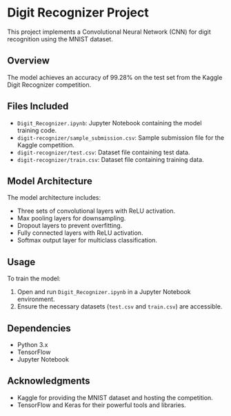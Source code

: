 # Digit Recognizer Project

This project implements a Convolutional Neural Network (CNN) for digit recognition using the MNIST dataset.

## Overview

The model achieves an accuracy of 99.28% on the test set from the Kaggle Digit Recognizer competition.

## Files Included

- `Digit_Recognizer.ipynb`: Jupyter Notebook containing the model training code.
- `digit-recognizer/sample_submission.csv`: Sample submission file for the Kaggle competition.
- `digit-recognizer/test.csv`: Dataset file containing test data.
- `digit-recognizer/train.csv`: Dataset file containing training data.

## Model Architecture

The model architecture includes:
- Three sets of convolutional layers with ReLU activation.
- Max pooling layers for downsampling.
- Dropout layers to prevent overfitting.
- Fully connected layers with ReLU activation.
- Softmax output layer for multiclass classification.

## Usage

To train the model:
1. Open and run `Digit_Recognizer.ipynb` in a Jupyter Notebook environment.
2. Ensure the necessary datasets (`test.csv` and `train.csv`) are accessible.

## Dependencies

- Python 3.x
- TensorFlow
- Jupyter Notebook

## Acknowledgments

- Kaggle for providing the MNIST dataset and hosting the competition.
- TensorFlow and Keras for their powerful tools and libraries.

